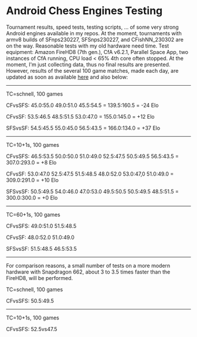 # Android Chess Engines Testing
Tournament results, speed tests, testing scripts, ... of some very strong Android engines available in my repos. 
At the moment, tournaments with armv8 builds of SFnps230227, SFSnps230227, and CFishNN_230302 are on the way. 
Reasonable tests with my old hardware need time. Test equipment: 
Amazon FireHD8 (7th gen.), CfA v6.2.1,  Parallel Space App, two instances of CfA running, CPU load < 65% 4th core often stopped.
At the moment, I'm just collecting data, thus no final results are presented.
However, results of the several 100 game matches, made each day, are updated as soon as available [here](https://github.com/Joachim26/Android_Chess_Engines_Testing/blob/main/DailyUpdatedTestResults.txt) and also below:


________________________________________
TC=schnell, 100 games

CFvsSFS:
45.0:55.0
49.0:51.0
45.5:54.5
= 139.5:160.5 = -24 Elo

CFvsSF:
53.5:46.5
48.5:51.5
53.0:47.0
= 155.0:145.0 = +12 Elo

SFSvsSF:
54.5:45.5
55.0:45.0
56.5:43.5
= 166.0:134.0 = +37 Elo
________________________________________
TC=10+1s, 100 games

CFvsSFS:
46.5:53.5
50.0:50.0
51.0:49.0
52.5:47.5
50.5:49.5
56.5:43.5
= 307.0:293.0 = +8 Elo

CFvsSF:
53.0:47.0
52.5:47.5
51.5:48.5
48.0:52.0
53.0:47,0
51.0:49.0
= 309.0:291.0 = +10 Elo

SFSvsSF:
50.5:49.5
54.0:46.0
47.0:53.0
49.5:50.5
50.5:49.5
48.5:51.5
= 300.0:300.0 = +0 Elo
________________________________________
TC=60+1s, 100 games

CFvsSFS:
49.0:51.0
51.5:48.5


CFvsSF:
48.0:52.0
51.0:49.0


SFSvsSF:
51.5:48.5
46.5:53.5


________________________________________
For comparison reasons, a small number of tests 
on a more modern hardware with Snapdragon 662, 
about 3 to 3.5 times faster than the FireHD8, 
will be performed.

TC=schnell, 100 games

CFvsSFS:
50.5:49.5


________________________________________
TC=10+1s, 100 games

CFvsSFS:
52.5vs47.5


